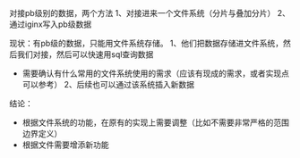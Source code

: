 对接pb级别的数据，两个方法
1、对接进来一个文件系统（分片与叠加分片）
2、通过iginx写入pb级数据

现状：有pb级的数据，只能用文件系统存储。
1、他们把数据存储进文件系统，然后我们对接，然后可以快速用sql查询数据
- 需要确认有什么常用的文件系统使用的需求（应该有现成的需求，或者实现点可以参考）
2、后续也可以通过该系统插入新数据


结论：
- 根据文件系统的功能，在原有的实现上需要调整（比如不需要非常严格的范围边界定义）
- 根据文件需要增添新功能